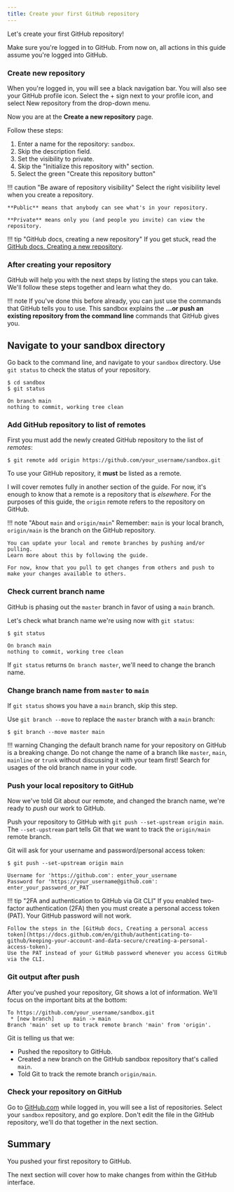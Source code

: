 ```yaml
---
title: Create your first GitHub repository
---
```


Let's create your first GitHub repository!

Make sure you're logged in to GitHub.
From now on, all actions in this guide assume you're logged into GitHub.

### Create new repository

When you're logged in, you will see a black navigation bar.
You will also see your GitHub profile icon.
Select the + sign next to your profile icon, and select New repository from the drop-down menu.

Now you are at the **Create a new repository** page.

Follow these steps:

1. Enter a name for the repository: `sandbox`.
1. Skip the description field.
1. Set the visibility to private.
1. Skip the "Initialize this repository with" section.
1. Select the green "Create this repository button"

<!-- prettier-ignore -->
!!! caution "Be aware of repository visibility"
    Select the right visibility level when you create a repository.

    **Public** means that anybody can see what's in your repository.

    **Private** means only you (and people you invite) can view the repository.

<!-- prettier-ignore -->
!!! tip "GitHub docs, creating a new repository"
    If you get stuck, read the [GitHub docs, Creating a new repository](https://docs.github.com/en/github/creating-cloning-and-archiving-repositories/creating-a-repository-on-github/creating-a-new-repository).

### After creating your repository

GitHub will help you with the next steps by listing the steps you can take.
We'll follow these steps together and learn what they do.

<!-- prettier-ignore -->
!!! note
    If you've done this before already, you can just use the commands that GitHub tells you to use.
    This sandbox explains the **...or push an existing repository from the command line** commands that GitHub gives you.

## Navigate to your sandbox directory

Go back to the command line, and navigate to your `sandbox` directory.
Use `git status` to check the status of your repository.

```
$ cd sandbox
$ git status

On branch main
nothing to commit, working tree clean
```

### Add GitHub repository to list of remotes

First you must add the newly created GitHub repository to the list of _remotes_:

```git
$ git remote add origin https://github.com/your_username/sandbox.git
```

To use your GitHub repository, it **must** be listed as a remote.

I will cover remotes fully in another section of the guide.
For now, it's enough to know that a remote is a repository that is _elsewhere_.
For the purposes of this guide, the `origin` remote refers to the repository on GitHub.

<!-- prettier-ignore -->
!!! note "About `main` and `origin/main`"
    Remember: `main` is your local branch, `origin/main` is the branch on the GitHub repository.

    You can update your local and remote branches by pushing and/or pulling.
    Learn more about this by following the guide.

    For now, know that you pull to get changes from others and push to make your changes available to others.

### Check current branch name

GitHub is phasing out the `master` branch in favor of using a `main` branch.

Let's check what branch name we're using now with `git status`:

```git
$ git status

On branch main
nothing to commit, working tree clean
```

If `git status` returns `On branch master`, we'll need to change the branch name.

### Change branch name from `master` to `main`

If `git status` shows you have a `main` branch, skip this step.

Use `git branch --move` to replace the `master` branch with a `main` branch:

```git
$ git branch --move master main
```

<!-- prettier-ignore -->
!!! warning
    Changing the default branch name for your repository on GitHub is a breaking change.
    Do not change the name of a branch like `master`, `main`, `mainline` or `trunk` without discussing it with your team first!
    Search for usages of the old branch name in your code.

### Push your local repository to GitHub

Now we've told Git about our remote, and changed the branch name, we're ready to _push_ our work to GitHub.

Push your repository to GitHub with `git push --set-upstream origin main`.
The `--set-upstream` part tells Git that we want to track the `origin/main` remote branch.

Git will ask for your username and password/personal access token:

```git
$ git push --set-upstream origin main

Username for 'https://github.com': enter_your_username
Password for 'https://your_username@github.com': enter_your_password_or_PAT
```

<!-- prettier-ignore -->
!!! tip "2FA and authentication to GitHub via Git CLI"
    If you enabled two-factor authentication (2FA) then you must create a personal access token (PAT).
    Your GitHub password will not work.

    Follow the steps in the [GitHub docs, Creating a personal access token](https://docs.github.com/en/github/authenticating-to-github/keeping-your-account-and-data-secure/creating-a-personal-access-token).
    Use the PAT instead of your GitHub password whenever you access GitHub via the CLI.

### Git output after push

After you've pushed your repository, Git shows a lot of information.
We'll focus on the important bits at the bottom:

```git
To https://github.com/your_username/sandbox.git
 * [new branch]      main -> main
Branch 'main' set up to track remote branch 'main' from 'origin'.
```

Git is telling us that we:

- Pushed the repository to GitHub.
- Created a new branch on the GitHub sandbox repository that's called `main`.
- Told Git to track the remote branch `origin/main`.

### Check your repository on GitHub

Go to [GitHub.com](https://github.com/) while logged in, you will see a list of repositories.
Select your `sandbox` repository, and go explore.
Don't edit the file in the GitHub repository, we'll do that together in the next section.

## Summary

You pushed your first repository to GitHub.

The next section will cover how to make changes from within the GitHub interface.
